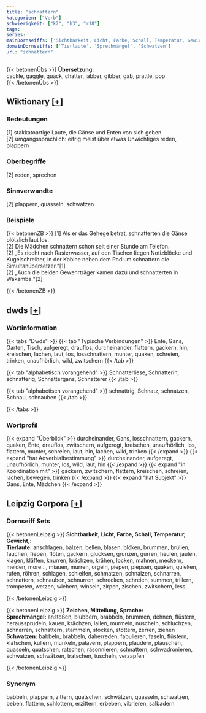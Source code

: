 ```yaml
---
title: "schnattern"
kategorien: ["Verb"]
schwierigkeit: ["k2", "h3", "r18"]
tags:
series:
mainDornseiffs: ['Sichtbarkeit, Licht, Farbe, Schall, Temperatur, Gewicht,', 'Zeichen, Mitteilung, Sprache']
domainDornseiffs: ['Tierlaute', 'Sprechmängel', 'Schwatzen']
url: "schnattern"
---
```


{{< betonenÜbs >}}
**Übersetzung:**  
cackle, gaggle, quack, chatter, jabber, gibber, gab, prattle, pop  
{{< /betonenÜbs >}}

## Wiktionary [[+](https://de.wiktionary.org/wiki/schnattern)]

### Bedeutungen
[1] stakkatoartige Laute, die Gänse und Enten von sich geben  
[2] umgangssprachlich: eifrig meist über etwas Unwichtiges reden, plappern  

### Oberbegriffe
[2] reden, sprechen  

### Sinnverwandte
[2] plappern, quasseln, schwatzen  

### Beispiele
{{< betonenZB >}}
[1] Als er das Gehege betrat, schnatterten die Gänse plötzlich laut los.  
[2] Die Mädchen schnattern schon seit einer Stunde am Telefon.  
[2] „Es riecht nach Rasierwasser, auf den Tischen liegen Notizblöcke und Kugelschreiber, in der Kabine neben dem Podium schnattern die Simultanübersetzer.“[1]  
[2] „Auch die beiden Gewehrträger kamen dazu und schnatterten in Wakamba.“[2]  

{{< /betonenZB >}}


## dwds [[+](https://www.dwds.de/wb/schnattern)]

### Wortinformation
{{< tabs "Dwds" >}}
{{< tab "Typische Verbindungen" >}}
Ente, Gans, Garten, Tisch, aufgeregt, drauflos, durcheinander, flattern, gackern, hin, kreischen, lachen, laut, los, losschnattern, munter, quaken, schreien, trinken, unaufhörlich, wild, zwitschern
{{< /tab >}}

{{< tab "alphabetisch vorangehend" >}}
Schnatterliese, Schnatterin, schnatterig, Schnattergans, Schnatterer
{{< /tab >}}

{{< tab "alphabetisch vorangehend" >}}
schnattrig, Schnatz, schnatzen, Schnau, schnauben
{{< /tab >}}

{{< /tabs >}}

### Wortprofil
{{< expand "Überblick" >}} durcheinander, Gans, losschnattern, gackern, quaken, Ente, drauflos, zwitschern, aufgeregt, kreischen, unaufhörlich, los, flattern, munter, schreien, laut, hin, lachen, wild, trinken {{< /expand >}}
{{< expand "hat Adverbialbestimmung" >}} durcheinander, aufgeregt, unaufhörlich, munter, los, wild, laut, hin {{< /expand >}}
{{< expand "in Koordination mit" >}} gackern, zwitschern, flattern, kreischen, schreien, lachen, bewegen, trinken {{< /expand >}}
{{< expand "hat Subjekt" >}} Gans, Ente, Mädchen {{< /expand >}}

## Leipzig Corpora [[+](https://corpora.uni-leipzig.de/en/res?word=schnattern&corpusId=deu_newscrawl-public_2018)]

### Dornseiff Sets
{{< betonenLeipzig >}}
**Sichtbarkeit, Licht, Farbe, Schall, Temperatur, Gewicht,:**  
**Tierlaute:** anschlagen, balzen, bellen, blasen, blöken, brummen, brüllen, fauchen, fiepen, flöten, gackern, glucksen, grunzen, gurren, heulen, jaulen, klagen, kläffen, knurren, krächzen, krähen, locken, mahnen, meckern, melden, more..., miauen, murren, orgeln, piepen, piepsen, quaken, quieken, rufen, röhren, schlagen, schleifen, schmatzen, schnalzen, schnarren, schnattern, schnauben, schnurren, schrecken, schreien, summen, trillern, trompeten, wetzen, wiehern, winseln, zirpen, zischen, zwitschern, less  

{{< /betonenLeipzig >}}


{{< betonenLeipzig >}}
**Zeichen, Mitteilung, Sprache:**  
**Sprechmängel:** anstoßen, blubbern, brabbeln, brummen, dehnen, flüstern, heraussprudeln, kauen, krächzen, lallen, murmeln, nuscheln, schluchzen, schnarren, schnattern, stammeln, stocken, stottern, zerren, ziehen  
**Schwatzen:** babbeln, brabbeln, daherreden, fabulieren, faseln, flüstern, klatschen, kullern, munkeln, palavern, plappern, plaudern, plauschen, quasseln, quatschen, ratschen, räsonnieren, schnattern, schwadronieren, schwatzen, schwätzen, tratschen, tuscheln, verzapfen  

{{< /betonenLeipzig >}}

### Synonym
babbeln, plappern, zittern, quatschen, schwätzen, quasseln, schwatzen, beben, flattern, schlottern, erzittern, erbeben, vibrieren, salbadern

